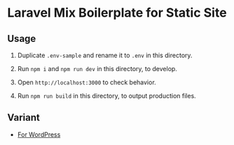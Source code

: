 # Laravel Mix Boilerplate for Static Site

## Usage

1. Duplicate `.env-sample` and rename it to `.env` in this directory.

2. Run `npm i` and `npm run dev` in this directory, to develop.

3. Open `http://localhost:3000` to check behavior.

4. Run `npm run build` in this directory, to output production files.

## Variant

- [For WordPress](https://github.com/dsktschy/laravel-mix-boilerplate-wordpress)

